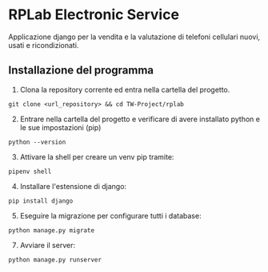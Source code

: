 # RPLab Electronic Service

Applicazione django per la vendita e la valutazione di telefoni cellulari nuovi, usati e ricondizionati.

## Installazione del programma

1. Clona la repository corrente ed entra nella cartella del progetto.
```
git clone <url_repository> && cd TW-Project/rplab
```
2. Entrare nella cartella del progetto e verificare di avere installato python e le sue impostazioni (pip)
```
python --version
```
3. Attivare la shell per creare un venv pip tramite:
```
pipenv shell
```
4. Installare l'estensione di django:
```
pip install django
```
5. Eseguire la migrazione per configurare tutti i database:
```
python manage.py migrate
```
7. Avviare il server:
```
python manage.py runserver
```
